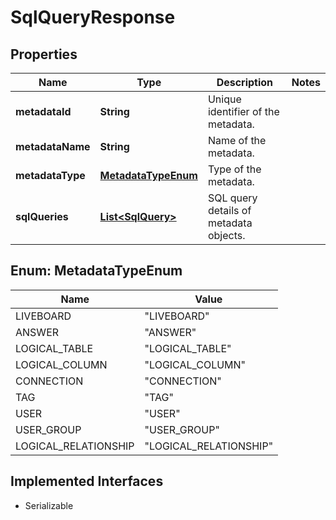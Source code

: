 

# SqlQueryResponse


## Properties

| Name | Type | Description | Notes |
|------------ | ------------- | ------------- | -------------|
|**metadataId** | **String** | Unique identifier of the metadata. |  |
|**metadataName** | **String** | Name of the metadata. |  |
|**metadataType** | [**MetadataTypeEnum**](#MetadataTypeEnum) | Type of the metadata. |  |
|**sqlQueries** | [**List&lt;SqlQuery&gt;**](SqlQuery.md) | SQL query details of metadata objects. |  |



## Enum: MetadataTypeEnum

| Name | Value |
|---- | -----|
| LIVEBOARD | &quot;LIVEBOARD&quot; |
| ANSWER | &quot;ANSWER&quot; |
| LOGICAL_TABLE | &quot;LOGICAL_TABLE&quot; |
| LOGICAL_COLUMN | &quot;LOGICAL_COLUMN&quot; |
| CONNECTION | &quot;CONNECTION&quot; |
| TAG | &quot;TAG&quot; |
| USER | &quot;USER&quot; |
| USER_GROUP | &quot;USER_GROUP&quot; |
| LOGICAL_RELATIONSHIP | &quot;LOGICAL_RELATIONSHIP&quot; |


## Implemented Interfaces

* Serializable


